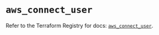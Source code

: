 # `aws_connect_user`

Refer to the Terraform Registry for docs: [`aws_connect_user`](https://registry.terraform.io/providers/hashicorp/aws/5.74.0/docs/resources/connect_user).
